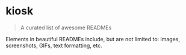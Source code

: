 # kiosk 
> A curated list of awesome READMEs

Elements in beautiful READMEs include, but are not limited to: images, screenshots, GIFs, text formatting, etc.
